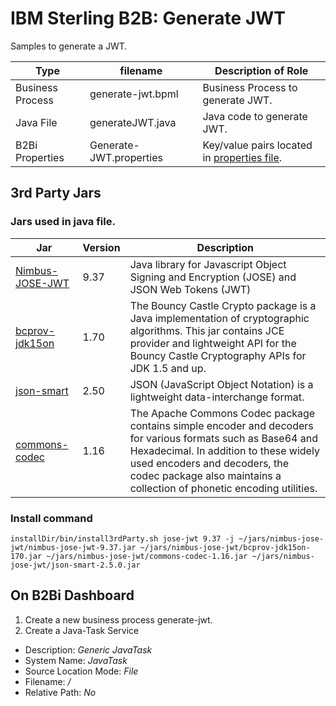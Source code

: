 # IBM Sterling B2B: Generate JWT

Samples to generate a JWT.


| Type              | filename                     | Description of Role                         |
|-------------------|------------------------------|---------------------------------------------|
| Business Process  | generate-jwt.bpml            | Business Process to generate JWT.           |
| Java File         | generateJWT.java             | Java code to generate JWT.                  |
| B2Bi Properties   | Generate-JWT.properties      | Key/value pairs located in [properties file](https://www.ibm.com/docs/en/b2b-integrator/6.1.0?topic=customizations-property-files). |

## 3rd Party Jars
### Jars used in java file.
| Jar                                                                                  | Version | Description                                                                                |
|--------------------------------------------------------------------------------------|---------|--------------------------------------------------------------------------------------------|
| [Nimbus-JOSE-JWT](https://mvnrepository.com/artifact/com.nimbusds/nimbus-jose-jwt)   | 9.37    | Java library for Javascript Object Signing and Encryption (JOSE) and JSON Web Tokens (JWT) |
| [bcprov-jdk15on](https://mvnrepository.com/artifact/org.bouncycastle/bcprov-jdk15on) | 1.70    | The Bouncy Castle Crypto package is a Java implementation of cryptographic algorithms. This jar contains JCE provider and lightweight API for the Bouncy Castle Cryptography APIs for JDK 1.5 and up. |
| [json-smart](https://mvnrepository.com/artifact/net.minidev/json-smart)              | 2.50    | JSON (JavaScript Object Notation) is a lightweight data-interchange format. |
| [commons-codec](https://mvnrepository.com/artifact/commons-codec/commons-codec)      | 1.16    | The Apache Commons Codec package contains simple encoder and decoders for various formats such as Base64 and Hexadecimal. In addition to these widely used encoders and decoders, the codec package also maintains a collection of phonetic encoding utilities. |

### Install command
``` shell
installDir/bin/install3rdParty.sh jose-jwt 9.37 -j ~/jars/nimbus-jose-jwt/nimbus-jose-jwt-9.37.jar ~/jars/nimbus-jose-jwt/bcprov-jdk15on-170.jar ~/jars/nimbus-jose-jwt/commons-codec-1.16.jar ~/jars/nimbus-jose-jwt/json-smart-2.5.0.jar
```

## On B2Bi Dashboard

1) Create a new business process generate-jwt.
2) Create a Java-Task Service

* Description: *Generic JavaTask*
* System Name: *JavaTask*
* Source Location Mode: *File*
* Filename: */*
* Relative Path: *No*
